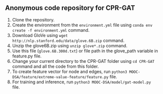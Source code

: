 
## Anonymous code repository for CPR-GAT

1. Clone the repository.
2. Create the environment from the `environment.yml` file using `conda env create -f environment.yml` command.
3. Download GloVe using `wget http://nlp.stanford.edu/data/glove.6B.zip` command.
4. Unzip the glove6B.zip using `unzip glove*.zip` command.
5. Use this file (`glove.6B.300d.txt`) or file path in the glove_path variable in feature.py file.
6. Change your current directory to the CPR-GAT folder using `cd CPR-GAT` command and all the code from this folder.
7. To create feature vector for node and edges, run `python3 MOOC-DSA/feature/extreme-value-feature/feature.py` file.
8. For training and inference, run `python3 MOOC-DSA/model/gat-model.py` file.
